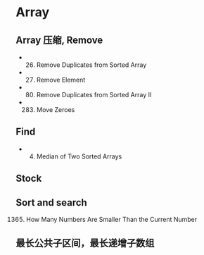 # Array
## Array 压缩, Remove
- 26. Remove Duplicates from Sorted Array
- 27. Remove Element
- 80. Remove Duplicates from Sorted Array II
- 283. Move Zeroes

## Find
- 4. Median of Two Sorted Arrays

## Stock


## Sort and search
1365. How Many Numbers Are Smaller Than the Current Number


## 最长公共子区间，最长递增子数组




